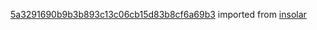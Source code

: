 [5a3291690b9b3b893c13c06cb15d83b8cf6a69b3](https://github.com/insolar/insolar/commit/5a3291690b9b3b893c13c06cb15d83b8cf6a69b3) imported from [insolar](https://github.com/insolar/insolar)
